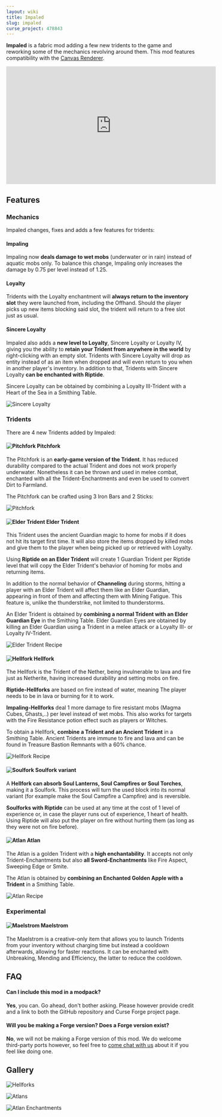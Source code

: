```yaml
---
layout: wiki
title: Impaled
slug: impaled
curse_project: 478843
---
```

**Impaled** is a fabric mod adding a few new tridents to the game and reworking some of the mechanics revolving around them. This mod features compatibility with the [Canvas Renderer](https://www.curseforge.com/minecraft/mc-mods/canvas-renderer).

<div>
<iframe width="560" height="315" src="https://www.youtube.com/embed/9JhblcRTRu8" title="YouTube video player" frameborder="0" allow="accelerometer; autoplay; clipboard-write; encrypted-media; gyroscope; picture-in-picture" allowfullscreen></iframe>
</div>

## Features

### Mechanics

Impaled changes, fixes and adds a few features for tridents:



#### Impaling

Impaling now **deals damage to wet mobs** (underwater or in rain) instead of aquatic mobs only. To balance this change, Impaling only increases the damage by 0.75 per level instead of 1.25.



#### Loyalty

Tridents with the Loyalty enchantment will **always return to the inventory slot** they were launched from, including the Offhand. Should the player picks up new items blocking said slot, the trident will return to a free slot just as usual.



#### Sincere Loyalty

Impaled also adds a **new level to Loyalty**, Sincere Loyalty or Loyalty IV, giving you the ability to **retain your Trident from anywhere in the world** by right-clicking with an empty slot. Tridents with Sincere Loyalty will drop as entity instead of as an item when dropped and will even return to you when in another player's inventory. In addition to that, Tridents with Sincere Loyalty **can be enchanted with Riptide**.



Sincere Loyalty can be obtained by combining a Loyalty III-Trident with a Heart of the Sea in a Smithing Table.

![Sincere Loyalty](impaled/SincereLoyaltyRecipe.png)

### Tridents

There are 4 new Tridents added by Impaled:



#### ![Pitchfork](impaled/pitchfork_item.png) Pitchfork

The Pitchfork is an **early-game version of the Trident**. It has reduced durability compared to the actual Trident and does not work properly underwater. Nonetheless it can be thrown and used in melee combat, enchanted with all the Trident-Enchantments and even be used to convert Dirt to Farmland.



The Pitchfork can be crafted using 3 Iron Bars and 2 Sticks:

![Pitchfork](impaled/Pitchfork.png)





#### ![Elder Trident](impaled/elder_trident.png) Elder Trident

This Trident uses the ancient Guardian magic to home for mobs if it does not hit its target first time. It will also store the items dropped by killed mobs and give them to the player when being picked up or retrieved with Loyalty. 

Using **Riptide on an Elder Trident** will create 1 Guardian Trident per Riptide level that will copy the Elder Trident's behavior of homing for mobs and returning items.

In addition to the normal behavior of **Channeling** during storms, hitting a player with an Elder Trident will affect them like an Elder Guardian, appearing in front of them and affecting them with Mining Fatigue. This feature is, unlike the thunderstrike, not limited to thunderstorms.



An Elder Trident is obtained by **combining a normal Trident with an Elder Guardian Eye** in the Smithing Table. Elder Guardian Eyes are obtained by killing an Elder Guardian using a Trident in a melee attack or a Loyalty III- or Loyalty IV-Trident.

![Elder Trident Recipe](impaled/ElderTrident.png)





#### ![Hellfork](impaled/hellfork_item.png) Hellfork

The Hellfork is the Trident of the Nether, being invulnerable to lava and fire just as Netherite, having increased durability and setting mobs on fire.

**Riptide-Hellforks** are based on fire instead of water, meaning The player needs to be in lava or burning for it to work.

**Impaling-Hellforks** deal 1 more damage to fire resistant mobs (Magma Cubes, Ghasts,..) per level instead of wet mobs. This also works for targets with the Fire Resistance potion effect such as players or Witches.

To obtain a Hellfork, **combine a Trident and an Ancient Trident** in a Smithing Table. Ancient Tridents are immune to fire and lava and can be found in Treasure Bastion Remnants with a 60% chance.

![Hellfork Recipe](impaled/Hellfork.png)





#### ![Soulfork](impaled/soulfork.png) Soulfork variant

A **Hellfork can absorb Soul Lanterns, Soul Campfires or Soul Torches**, making it a Soulfork. This process will turn the used block into its normal variant (for example make the Soul Campfire a Campfire) and is reversible.

**Soulforks with Riptide** can be used at any time at the cost of 1 level of experience or, in case the player runs out of experience, 1 heart of health. Using Riptide will also put the player on fire without hurting them (as long as they were not on fire before).





#### ![Atlan](impaled/atlan_item.png) Atlan

The Atlan is a golden Trident with a **high enchantability**. It accepts not only Trident-Enchantments but also **all Sword-Enchantments** like Fire Aspect, Sweeping Edge or Smite.



The Atlan is obtained by **combining an Enchanted Golden Apple with a Trident** in a Smithing Table.

![Atlan Recipe](impaled/Atlan.png)





### Experimental



#### ![Maelstrom](impaled/maelstrom.png) Maelstrom

The Maelstrom is a creative-only item that allows you to launch Tridents from your inventory without charging time but instead a cooldown afterwards, allowing for faster reactions. It can be enchanted with Unbreaking, Mending and Efficiency, the latter to reduce the cooldown.



## FAQ

#### Can I include this mod in a modpack?

**Yes**, you can. Go ahead, don't bother asking. Please  however provide credit and a link to both the GitHub repository and Curse Forge project page.

#### Will you be making a Forge version? Does a Forge version exist?

**No**, we will not be making a Forge version of this mod. We do welcome third-party ports however, so feel free to [come chat with us](https://ladysnake.glitch.me) about it if you feel like doing one.



## Gallery

![Hellforks](impaled/Hellforks.jpg)

![Atlans](impaled/Atlans.jpg)

![Atlan Enchantments](impaled/AtlanEnchantmentsRAT.png)
